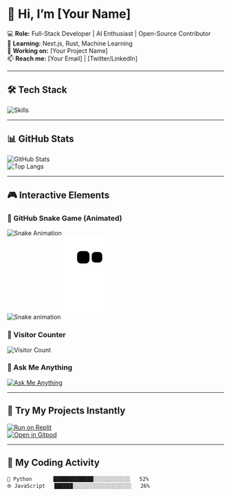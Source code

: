 # 👋 Hi, I’m [Your Name]  

💻 **Role:** Full-Stack Developer | AI Enthusiast | Open-Source Contributor  
🌱 **Learning:** Next.js, Rust, Machine Learning  
🔭 **Working on:** [Your Project Name]  
📫 **Reach me:** [Your Email] | [Twitter/LinkedIn]  

---

## **🛠️ Tech Stack**  
![Skills](https://skillicons.dev/icons?i=js,ts,react,nodejs,python,rust,aws,docker)  

---

## **📊 GitHub Stats**  
![GitHub Stats](https://github-readme-stats.vercel.app/api?username=akbarabay713&show_icons=true&theme=radical)  
![Top Langs](https://github-readme-stats.vercel.app/api/top-langs/?username=akbarabay713&layout=compact&theme=dark)  

---

## **🎮 Interactive Elements**  

### **🐍 GitHub Snake Game (Animated)**  
![Snake Animation](https://github.com/akbarabay713/akbarabay713/blob/output/github-contribution-grid-snake.svg)  
![Snake animation](https://github.com/akbarabay713/akbarabay713/blob/output/snake.svg)
![Snake Game](https://raw.githubusercontent.com/akbarabay713/akbarabay713/main/output/snake.svg)
### **👀 Visitor Counter**  
![Visitor Count](https://visitor-badge.glitch.me/badge?page_id=akbarabay713.akbarabay713)  

### **💬 Ask Me Anything**  
[![Ask Me Anything](https://img.shields.io/badge/Ask%20Me-Anything-1abc9c)](https://github.com/akbarabay713/akbarabay713/discussions)  

---

## **🚀 Try My Projects Instantly**  
[![Run on Replit](https://replit.com/badge/github/akbarabay713/yourrepo)](https://replit.com/new/github/akbarabay713/yourrepo)  
[![Open in Gitpod](https://gitpod.io/button/open-in-gitpod.svg)](https://gitpod.io/#https://github.com/akbarabay713/yourrepo)  

---

## **📅 My Coding Activity**  
<!-- WakaTime Stats -->  
```text
🐍 Python       █████████████░░░░░░░░░░░░   52%  
🌐 JavaScript   ██████░░░░░░░░░░░░░░░░░░░   26%  

